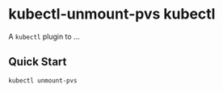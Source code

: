 # kubectl-unmount-pvs kubectl

A `kubectl` plugin to ...

## Quick Start

```
kubectl unmount-pvs
```

